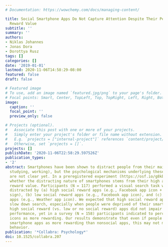 ```yaml
---
# Documentation: https://wowchemy.com/docs/managing-content/

title: Social Smartphone Apps Do Not Capture Attention Despite Their Perceived High
  Reward Value
subtitle: ''
summary: ''
authors:
- Niklas Johannes
- Jonas Dora
- Dorottya Rusz
tags: []
categories: []
date: '2019-01-01'
lastmod: 2020-11-06T14:58:29-08:00
featured: false
draft: false

# Featured image
# To use, add an image named `featured.jpg/png` to your page's folder.
# Focal points: Smart, Center, TopLeft, Top, TopRight, Left, Right, BottomLeft, Bottom, BottomRight.
image:
  caption: ''
  focal_point: ''
  preview_only: false

# Projects (optional).
#   Associate this post with one or more of your projects.
#   Simply enter your project's folder or file name without extension.
#   E.g. `projects = ["internal-project"]` references `content/project/deep-learning/index.md`.
#   Otherwise, set `projects = []`.
projects: []
publishDate: '2020-11-06T22:58:29.597526Z'
publication_types:
- '2'
abstract: Smartphones have been shown to distract people from their main tasks (e.g.,
  studying, working), but the psychological mechanisms underlying these distractions
  are not clear yet. In a preregistered experiment (https://osf.io/g8kbu/), we tested
  whether the distracting nature of smartphones stems from their high associated (social)
  reward value. Participants (N = 117) performed a visual search task while they were
  distracted by (a) high social reward apps (e.g., Facebook app icon + notification
  sign), (b) low social reward apps (e.g., Facebook app icon), and (c) no social reward
  apps (e.g., Weather app icon). We expected that high social reward app icons would
  slow down search, especially when people were deprived of their smartphones. Surprisingly,
  high social reward (vs. low or no social reward) apps did not impair visual search
  performance, yet in a survey (N = 158) participants indicated to perceive these
  icons as more rewarding. Our results demonstrate that even if people perceive social
  smartphone apps as more rewarding than nonsocial apps, this may not manifest in
  behavior.
publication: '*Collabra: Psychology*'
doi: 10.1525/collabra.207
---
```

